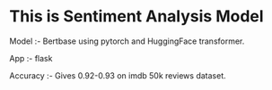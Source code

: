    #             **This is Sentiment Analysis Model** 


Model :- Bertbase using pytorch and HuggingFace transformer.

App :- flask

Accuracy :- Gives 0.92-0.93 on imdb 50k reviews dataset.
